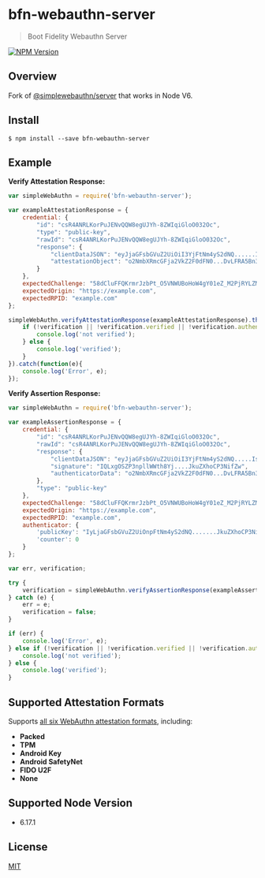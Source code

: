 # bfn-webauthn-server

> Boot Fidelity Webauthn Server

[![NPM Version][npm-image]][npm-url]

## Overview

Fork of [@simplewebauthn/server](https://github.com/MasterKale/SimpleWebAuthn/tree/master/packages/server) that works in Node V6.

## Install

```
$ npm install --save bfn-webauthn-server
```

## Example

**Verify Attestation Response:**
``` js
var simpleWebAuthn = require('bfn-webauthn-server');

var exampleAttestationResponse = {
	credential: {
		"id": "csR4ANRLKorPuJENvQQW8egUJYh-8ZWIqiGloO032Oc",
		"type": "public-key",
		"rawId": "csR4ANRLKorPuJENvQQW8egUJYh-8ZWIqiGloO032Oc",
		"response": {
			"clientDataJSON": "eyJjaGFsbGVuZ2UiOiI3YjFtNm4yS2dNQ......IsInR5cGUiOiJ3ZWJhdXRobi5jcmVhdGUifQ",
			"attestationObject": "o2NmbXRmcGFja2VkZ2F0dFN0...DvLFRA5Bn3dGgzy"
		}
	},
	expectedChallenge: "58dCluFFQKrmrJzbPt_O5VNWUBoHoW4gY01eZ_M2PjRYLZMgiUE86Krd7Jc",
	expectedOrigin: "https://example.com",
	expectedRPID: "example.com"
};

simpleWebAuthn.verifyAttestationResponse(exampleAttestationResponse).then(function(verification){
	if (!verification || !verification.verified || !verification.authenticatorInfo || !verification.authenticatorInfo.base64CredentialID || !verification.authenticatorInfo.base64PublicKey || typeof verification.authenticatorInfo.counter !== 'number') {
		console.log('not verified');
	} else {
		console.log('verified');
	}
}).catch(function(e){
	console.log('Error', e);
});
```

**Verify Assertion Response:**
``` js
var simpleWebAuthn = require('bfn-webauthn-server');

var exampleAssertionResponse = {
	credential: {
		"id": "csR4ANRLKorPuJENvQQW8egUJYh-8ZWIqiGloO032Oc",
		"rawId": "csR4ANRLKorPuJENvQQW8egUJYh-8ZWIqiGloO032Oc",
		"response": {
			"clientDataJSON": "eyJjaGFsbGVuZ2UiOiI3YjFtNm4yS2dNQ.....IsInR5cGUiOiJ3ZWJhdXRobi5jcmVhdGUifQ",
			"signature": "IQLxgOSZP3npllWWth8Yj....JkuZXhoCP3NifZw",
			"authenticatorData": "o2NmbXRmcGFja2VkZ2F0dFN0...DvLFRA5Bn3dGgzy"
		},
		"type": "public-key"
	},
	expectedChallenge: "58dCluFFQKrmrJzbPt_O5VNWUBoHoW4gY01eZ_M2PjRYLZMgiUE86Krd7Jc",
	expectedOrigin: "https://example.com",
	expectedRPID: "example.com",
	authenticator: {
		'publicKey': "IyLjaGFsbGVuZ2UiOnpFtNm4yS2dNQ.......JkuZXhoCP3NifCPJhdXRobisbGVVhdGUizy",
		'counter': 0
	}
};

var err, verification;

try {
	verification = simpleWebAuthn.verifyAssertionResponse(exampleAssertionResponse);
} catch (e) {
	err = e;
	verification = false;
}

if (err) {
	console.log('Error', e);
} else if (!verification || !verification.verified || !verification.authenticatorInfo || !verification.authenticatorInfo.base64CredentialID || typeof verification.authenticatorInfo.counter !== 'number') {
	console.log('not verified');
} else {
	console.log('verified');
}
```

## Supported Attestation Formats

Supports [all six WebAuthn attestation formats](https://w3c.github.io/webauthn/#sctn-defined-attestation-formats), including:

- **Packed**
- **TPM**
- **Android Key**
- **Android SafetyNet**
- **FIDO U2F**
- **None**

## Supported Node Version

* 6.17.1

## License

[MIT](LICENSE)

[npm-image]: https://img.shields.io/npm/v/bfn-webauthn-server.svg
[npm-url]: https://npmjs.org/package/bfn-webauthn-server
